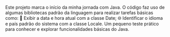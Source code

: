 Este projeto marca o início da minha jornada com Java. O código faz uso de algumas bibliotecas padrão da linguagem para realizar tarefas básicas como:
📅 Exibir a data e hora atual com a classe Date;
🌐 Identificar o idioma e país padrão do sistema com a classe Locale.
Um pequeno teste prático para conhecer e explorar funcionalidades básicas do Java.
